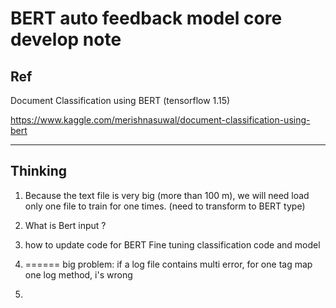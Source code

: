 # BERT  auto feedback model core develop note



## Ref

Document Classification using BERT  (tensorflow 1.15)

https://www.kaggle.com/merishnasuwal/document-classification-using-bert










---

## Thinking



1. Because the text file is very big (more than 100 m), we will need load only one file to train  for one times. (need to transform to BERT type)

2. What is Bert input ?

   

3.  how to  update code for BERT Fine tuning classification code and model

4. ====== big problem:  if a log file contains multi error, for one tag map one log method, i's wrong

5.  